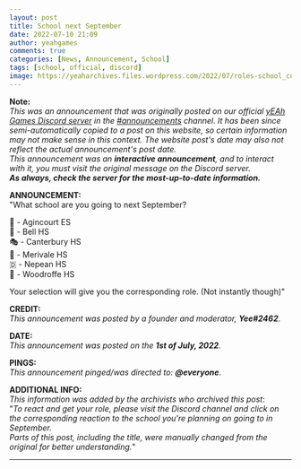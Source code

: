 ```yaml
---
layout: post
title: School next September
date: 2022-07-10 21:09
author: yeahgames
comments: true
categories: [News, Announcement, School]
tags: [school, official, discord]
image: https://yeaharchives.files.wordpress.com/2022/07/roles-school_coverthumbpspro.png
---
```

<!-- wp:paragraph -->
<p><strong>Note:</strong><br><em>This was an announcement that was originally posted on our official <a href="https://yeaharchives.wordpress.com/discord-about/">yEAh Games Discord server</a> in the <a href="https://discord.com/channels/887052880782176266/887066216093605910">#announcements</a> channel.</em> <em>It has been since semi-automatically copied to a post on this website, so certain information may not make sense in this context.</em> <em>The website post's date may also not reflect the actual announcement's post date.</em><br><em>This announcement was an <strong>interactive announcement</strong>, and to interact with it, you must visit the original message on the Discord server.</em><br><em><strong>As always, check the server for the most-up-to-date information.</strong></em></p>
<!-- /wp:paragraph -->

<!-- wp:paragraph -->
<p><strong>ANNOUNCEMENT:</strong><br>"What school are you going to next September?</p>
<!-- /wp:paragraph -->

<!-- wp:paragraph -->
<p>🏰 - Agincourt ES<br>🔔 - Bell HS<br>🎭 - Canterbury HS<br>🌄 - Merivale HS<br>🇩 - Nepean HS<br>🌼 - Woodroffe HS</p>
<!-- /wp:paragraph -->

<!-- wp:paragraph -->
<p>Your selection will give you the corresponding role. (Not instantly though)"</p>
<!-- /wp:paragraph -->

<!-- wp:paragraph -->
<p><strong>CREDIT:</strong><br><em>This announcement was posted by a founder and moderator, </em><strong><em>Yee</em></strong><em><strong>#2462</strong></em>.</p>
<!-- /wp:paragraph -->

<!-- wp:paragraph -->
<p><strong>DATE:</strong><br><em>This announcement was posted on the <strong>1st of July, 2022</strong>.</em></p>
<!-- /wp:paragraph -->

<!-- wp:paragraph -->
<p><strong>PINGS:</strong><br><em>This announcement pinged/was directed to: <strong>@everyone</strong></em>.</p>
<!-- /wp:paragraph -->

<!-- wp:paragraph -->
<p><strong>ADDITIONAL INFO:</strong><br><em>This information was added by the archivists who archived this post</em>:<br>"<em>To react and get your role, please visit the Discord channel and click on the corresponding reaction to the school you're planning on going to in September.</em><br><em>Parts of this post, including the title, were manually changed from the original for better understanding.</em>"</p>
<!-- /wp:paragraph -->

<!-- wp:separator -->
<hr class="wp-block-separator has-alpha-channel-opacity" />
<!-- /wp:separator -->
